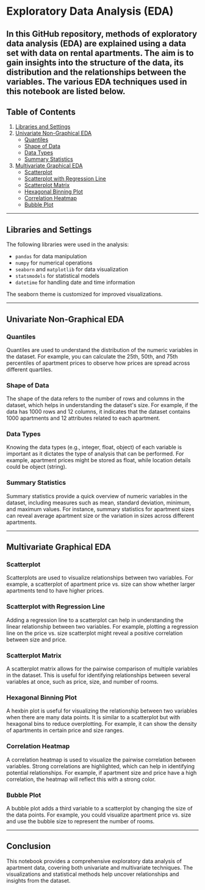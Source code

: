 # Exploratory Data Analysis (EDA)

In this GitHub repository, methods of exploratory data analysis (EDA) are explained using a data set with data on rental apartments. The aim is to gain insights into the structure of the data, its distribution and the relationships between the variables. The various EDA techniques used in this notebook are listed below.
---

## Table of Contents

1. [Libraries and Settings](#libraries-and-settings)
2. [Univariate Non-Graphical EDA](#univariate-non-graphical-eda)
   - [Quantiles](#quantiles)
   - [Shape of Data](#shape-of-data)
   - [Data Types](#data-types)
   - [Summary Statistics](#summary-statistics)
3. [Multivariate Graphical EDA](#multivariate-graphical-eda)
   - [Scatterplot](#scatterplot)
   - [Scatterplot with Regression Line](#scatterplot-with-regression-line)
   - [Scatterplot Matrix](#scatterplot-matrix)
   - [Hexagonal Binning Plot](#hexagonal-binning-plot)
   - [Correlation Heatmap](#correlation-heatmap)
   - [Bubble Plot](#bubble-plot)

---

## Libraries and Settings

The following libraries were used in the analysis:

- `pandas` for data manipulation
- `numpy` for numerical operations
- `seaborn` and `matplotlib` for data visualization
- `statsmodels` for statistical models
- `datetime` for handling date and time information

The seaborn theme is customized for improved visualizations.

---

## Univariate Non-Graphical EDA

### Quantiles

Quantiles are used to understand the distribution of the numeric variables in the dataset. For example, you can calculate the 25th, 50th, and 75th percentiles of apartment prices to observe how prices are spread across different quartiles.

### Shape of Data

The shape of the data refers to the number of rows and columns in the dataset, which helps in understanding the dataset's size. For example, if the data has 1000 rows and 12 columns, it indicates that the dataset contains 1000 apartments and 12 attributes related to each apartment.

### Data Types

Knowing the data types (e.g., integer, float, object) of each variable is important as it dictates the type of analysis that can be performed. For example, apartment prices might be stored as float, while location details could be object (string).

### Summary Statistics

Summary statistics provide a quick overview of numeric variables in the dataset, including measures such as mean, standard deviation, minimum, and maximum values. For instance, summary statistics for apartment sizes can reveal average apartment size or the variation in sizes across different apartments.

---

## Multivariate Graphical EDA

### Scatterplot

Scatterplots are used to visualize relationships between two variables. For example, a scatterplot of apartment price vs. size can show whether larger apartments tend to have higher prices.

### Scatterplot with Regression Line

Adding a regression line to a scatterplot can help in understanding the linear relationship between two variables. For example, plotting a regression line on the price vs. size scatterplot might reveal a positive correlation between size and price.

### Scatterplot Matrix

A scatterplot matrix allows for the pairwise comparison of multiple variables in the dataset. This is useful for identifying relationships between several variables at once, such as price, size, and number of rooms.

### Hexagonal Binning Plot

A hexbin plot is useful for visualizing the relationship between two variables when there are many data points. It is similar to a scatterplot but with hexagonal bins to reduce overplotting. For example, it can show the density of apartments in certain price and size ranges.

### Correlation Heatmap

A correlation heatmap is used to visualize the pairwise correlation between variables. Strong correlations are highlighted, which can help in identifying potential relationships. For example, if apartment size and price have a high correlation, the heatmap will reflect this with a strong color.

### Bubble Plot

A bubble plot adds a third variable to a scatterplot by changing the size of the data points. For example, you could visualize apartment price vs. size and use the bubble size to represent the number of rooms.

---

## Conclusion

This notebook provides a comprehensive exploratory data analysis of apartment data, covering both univariate and multivariate techniques. The visualizations and statistical methods help uncover relationships and insights from the dataset.
